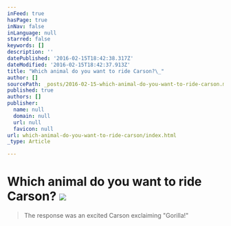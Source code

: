 ```yaml
---
inFeed: true
hasPage: true
inNav: false
inLanguage: null
starred: false
keywords: []
description: ''
datePublished: '2016-02-15T18:42:38.317Z'
dateModified: '2016-02-15T18:42:37.913Z'
title: "Which animal do you want to ride Carson?\_"
author: []
sourcePath: _posts/2016-02-15-which-animal-do-you-want-to-ride-carson.md
published: true
authors: []
publisher:
  name: null
  domain: null
  url: null
  favicon: null
url: which-animal-do-you-want-to-ride-carson/index.html
_type: Article

---
```

# Which animal do you want to ride Carson? ![](https://the-grid-user-content.s3-us-west-2.amazonaws.com/e7d4f67e-54f1-4e7a-858b-e1b7083f0d02.jpg)

> The response was an excited Carson exclaiming "Gorilla!"